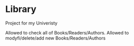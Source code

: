 # Library

Project for my Univeristy 

Allowed to check all of Books/Readers/Authors.
Allowed to modyfi/delete/add new Books/Readers/Authors
